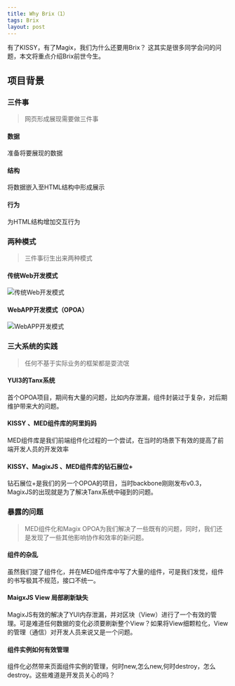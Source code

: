 ```yaml
---
title: Why Brix（1）
tags: Brix
layout: post
---
```


有了KISSY，有了Magix，我们为什么还要用Brix？
这其实是很多同学会问的问题，本文将重点介绍Brix前世今生。

## 项目背景

### 三件事

>网页形成展现需要做三件事

#### 数据

准备将要展现的数据

#### 结构

将数据嵌入至HTML结构中形成展示

#### 行为

为HTML结构增加交互行为

### 两种模式

> 三件事衍生出来两种模式

#### 传统Web开发模式

![传统Web开发模式](http://img03.taobaocdn.com/tps/i3/T173PHXoNpXXboY1wv-960-720.png)



#### WebAPP开发模式（OPOA）

![WebAPP开发模式](http://img04.taobaocdn.com/tps/i4/T154_LXktgXXboY1wv-960-720.png)




### 三大系统的实践

> 任何不基于实际业务的框架都是耍流氓

#### YUI3的Tanx系统

首个OPOA项目，期间有大量的问题，比如内存泄漏，组件封装过于复杂，对后期维护带来大的问题。
 	
#### KISSY 、MED组件库的阿里妈妈
	
MED组件库是我们前端组件化过程的一个尝试，在当时的场景下有效的提高了前端开发人员的开发效率	

#### KISSY、MagixJS 、MED组件库的钻石展位+

钻石展位+是我们的另一个OPOA的项目，当时backbone刚刚发布v0.3，MagixJS的出现就是为了解决Tanx系统中碰到的问题。


### 暴露的问题

> MED组件化和Magix OPOA为我们解决了一些既有的问题，同时，我们还是发现了一些其他影响协作和效率的新问题。


#### 组件的杂乱
 	
虽然我们提了组件化，并在MED组件库中写了大量的组件，可是我们发觉，组件的书写极其不规范，接口不统一。

#### MaigxJS View 局部刷新缺失

MagixJS有效的解决了YUI内存泄漏，并对区块（View）进行了一个有效的管理。可是难道任何数据的变化必须要刷新整个View？如果将View细颗粒化，View的管理（通信）对开发人员来说又是一个问题。

#### 组件实例如何有效管理

组件化必然带来页面组件实例的管理，何时new,怎么new,何时destroy，怎么destroy。这些难道是开发员关心的吗？










